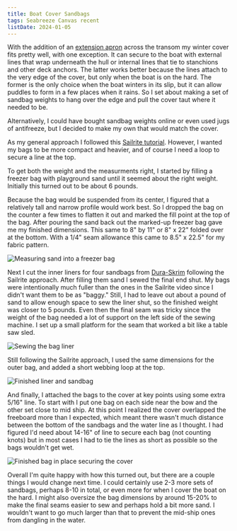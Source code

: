 ```yaml
---
title: Boat Cover Sandbags
tags: Seabreeze Canvas recent
listDate: 2024-01-05
---
```


With the addition of an [extension apron](https://www.instagram.com/p/C0fWDfeR42P/) across
the transom my winter cover fits pretty well, with one exception. It can secure to the boat
with external lines that wrap underneath the hull or internal lines that tie to stanchions and
other deck anchors.
The latter works better because the lines attach to the very edge of the cover, but only
when the boat is on the hard.
The former is the only choice when the boat winters in its slip, but it can allow puddles to
form in a few places when it rains. So I set about making a set of sandbag weights to hang
over the edge and pull the cover taut where it needed to be.

Alternatively, I could have bought sandbag weights online or even used jugs of antifreeze,
but I decided to make my own that would match the cover.

As my general approach I followed this [Sailrite tutorial](https://www.sailrite.com/How-To-Make-A-Weighted-Sandbag).
However, I wanted my bags to be more compact and heavier, and of course I need a loop to secure
a line at the top.

To get both the weight and the measurments right, I started by filling a freezer bag
with playground sand until it seemed about the right weight. Initially this turned out to be
about 6 pounds.

Because the bag would be suspended from its center, I figured that a relatively
tall and narrow profile would work best. So I dropped the bag on the counter a few times
to flatten it out and marked the fill point at the top of the bag. After pouring the sand
back out the marked-up freezer bag gave me my finished dimensions. This same to 8" by 11"
or 8" x 22" folded over at the bottom. With a 1/4" seam allowance this came to 8.5" x 22.5"
for my fabric pattern.

![Measuring sand into a freezer bag](images/sandbags/sandbag2.jpg "A freezer bag allowed me to play with different dimensions, volumes and weights before cutting fabric")

Next I cut the inner liners for four sandbags from [Dura-Skrim](https://www.sailrite.com/Dura-Skrim-2-Patterning-Material-74)
following the Sailrite approach. After filling them sand I sewed the final end shut. My bags were intentionally much
fuller than the ones in the Sailrite video since I didn't want them to be as "baggy." Still, I had to leave out about
a pound of sand to allow enough space to sew the liner shut, so the finished weight was closer to 5 pounds.
Even then the final seam was tricky since the weight of
the bag needed a lot of support on the left side of the sewing machine. I set up a small platform for the seam that worked
a bit like a table saw sled.


![Sewing the bag liner](images/sandbags/sandbag3.jpg "Finished liner filled with 5# of sand. The raised chopping blocks help slide the bag through the machine while sewing the last seam")

Still following the Sailrite approach, I used the same dimensions for the outer bag, and added a short webbing loop
at the top.

![Finished liner and sandbag](images/sandbags/sandbag4.jpg "Here's the finished sandbag alongside a sealed inner liner for the next one")

And finally, I attached the bags to the cover at key points using some extra 5/16" line. To start with I put one bag
on each side near the bow and the other set close to mid ship. At this point I realized
the cover overlapped the freeboard more than I expected, which meant there wasn't much distance between the bottom
of the sandbags and the water line as I thought. I had figured I'd need about 14-16" of line to secure each bag
(not counting knots) but in most cases I had to tie the lines as short as possible so the bags wouldn't get wet.

![Finished bag in place securing the cover](images/sandbags/sandbag5.jpg "First of four bags deployed this season; this one holds the cover taut across the starboard bow")

Overall I'm quite happy with how this turned out, but there are a couple things I would change next time. I could certainly
use 2-3 more sets of sandbags, perhaps 8-10 in total, or even more for when I cover the boat on the hard. I might also oversize
the bag dimensions by around 15-20% to make the final seams easier to sew and perhaps hold a bit more sand. I wouldn't want
to go much larger than that to prevent the mid-ship ones from dangling in the water.
